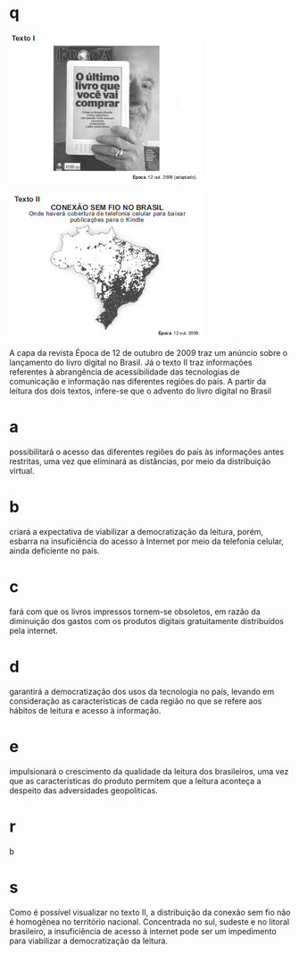 # q
![](b4b89292-f1a8-bbf5-0b34-beeb3e71fdf6.png)

![](738853a1-bb61-ff9e-7197-31757a68d41b.png)

A capa da revista Época de 12 de outubro de 2009 traz um anúncio sobre o lançamento do livro digital no Brasil. Já o texto II traz informações referentes à abrangência de acessibilidade das tecnologias de comunicação e informação nas diferentes regiões do país. A partir da leitura dos dois textos, infere-se que o advento do livro digital no Brasil

# a
possibilitará o acesso das diferentes regiões do país às informações antes restritas, uma vez que eliminará as distâncias, por meio da distribuição virtual.

# b
criará a expectativa de viabilizar a democratização da leitura, porém, esbarra na insuficiência do acesso à Internet por meio da telefonia celular, ainda deficiente no país.

# c
fará com que os livros impressos tornem-se obsoletos, em razão da diminuição dos gastos com os produtos digitais gratuitamente distribuídos pela internet.

# d
garantirá a democratização dos usos da tecnologia no país, levando em consideração as características de cada região no que se refere aos hábitos de leitura e acesso à informação.

# e
impulsionará o crescimento da qualidade da leitura dos brasileiros, uma vez que as características do produto permitem que a leitura aconteça a despeito das adversidades geopolíticas.

# r
b

# s
Como é possível visualizar no texto II, a distribuição da conexão sem fio não é homogênea no território nacional. Concentrada no sul, sudeste e no litoral brasileiro, a insuficiência de acesso à internet pode ser um impedimento para viabilizar a democratização da leitura.
